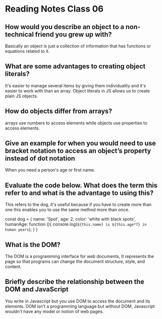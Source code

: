 # Reading Notes Class 06

## How would you describe an object to a non-technical friend you grew up with?

Basically an object is just a collection of information that has functions or equations related to it.

## What are some advantages to creating object literals?

It's easier to manage several items by giving them individuality and it's easier to work with than an array. Object literals in JS allows us to create plain JS objects.

## How do objects differ from arrays?

arrays use numbers to access elements while objects use properties to access elements.

## Give an example for when you would need to use bracket notation to access an object’s property instead of dot notation

When you need a person's age or first name.

## Evaluate the code below. What does the term this refer to and what is the advantage to using this?

This refers to the dog, it's useful because if you have to create more than one this enables you to use the same method more than once.

const dog = {
  name: 'Spot',
  age: 2,
  color: 'white with black spots',
  humanAge: function (){
    console.log(`${this.name} is ${this.age*7} in human years`);
  }
}

## What is the DOM?

The DOM is a programming interface for web documents, It represents the page so that programs can change the document structure, style, and content.

## Briefly describe the relationship between the DOM and JavaScript

You write in Javascript but you use DOM to access the document and its elements. DOM isn't a programming language but without DOM, Javascript wouldn't have any model or notion of web pages.
